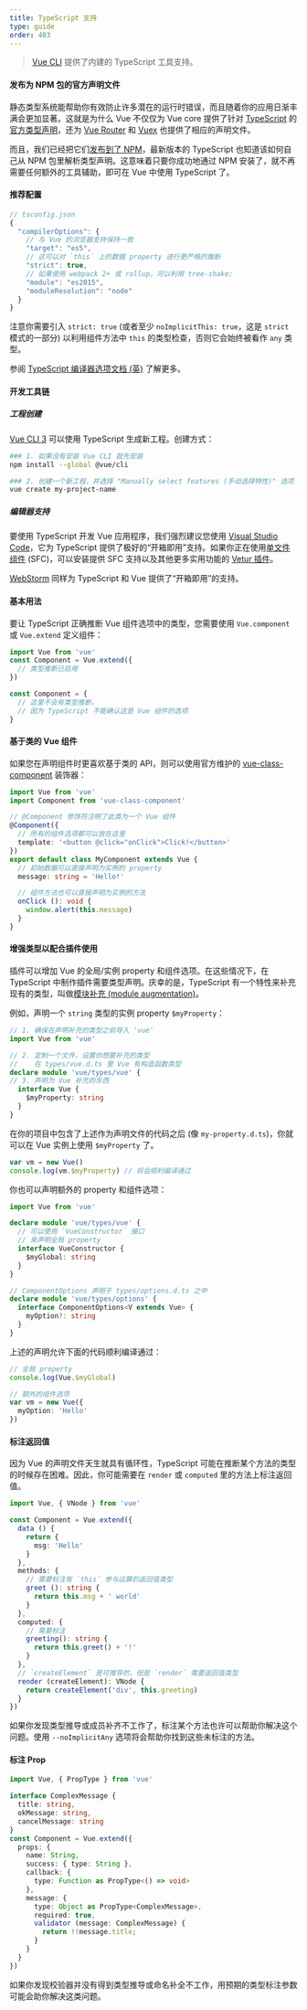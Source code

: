 ```yaml
---
title: TypeScript 支持
type: guide
order: 403
---
```


> [Vue CLI](https://cli.vuejs.org) 提供了内建的 TypeScript 工具支持。

#### 发布为 NPM 包的官方声明文件

静态类型系统能帮助你有效防止许多潜在的运行时错误，而且随着你的应用日渐丰满会更加显著。这就是为什么 Vue 不仅仅为 Vue core 提供了针对 [TypeScript](https://www.typescriptlang.org/) 的[官方类型声明](https://github.com/vuejs/vue/tree/dev/types)，还为 [Vue Router](https://github.com/vuejs/vue-router/tree/dev/types) 和 [Vuex](https://github.com/vuejs/vuex/tree/dev/types) 也提供了相应的声明文件。

而且，我们已经把它们[发布到了 NPM](https://cdn.jsdelivr.net/npm/vue@2/types/)，最新版本的 TypeScript 也知道该如何自己从 NPM 包里解析类型声明。这意味着只要你成功地通过 NPM 安装了，就不再需要任何额外的工具辅助，即可在 Vue 中使用 TypeScript 了。

#### 推荐配置

``` js
// tsconfig.json
{
  "compilerOptions": {
    // 与 Vue 的浏览器支持保持一致
    "target": "es5",
    // 这可以对 `this` 上的数据 property 进行更严格的推断
    "strict": true,
    // 如果使用 webpack 2+ 或 rollup，可以利用 tree-shake:
    "module": "es2015",
    "moduleResolution": "node"
  }
}
```

注意你需要引入 `strict: true` (或者至少 `noImplicitThis: true`，这是 `strict` 模式的一部分) 以利用组件方法中 `this` 的类型检查，否则它会始终被看作 `any` 类型。

参阅 [TypeScript 编译器选项文档 (英)](https://www.typescriptlang.org/docs/handbook/compiler-options.html) 了解更多。

#### 开发工具链

##### 工程创建

[Vue CLI 3](https://github.com/vuejs/vue-cli) 可以使用 TypeScript 生成新工程。创建方式：

```bash
### 1. 如果没有安装 Vue CLI 就先安装
npm install --global @vue/cli

### 2. 创建一个新工程，并选择 "Manually select features (手动选择特性)" 选项
vue create my-project-name
```

##### 编辑器支持

要使用 TypeScript 开发 Vue 应用程序，我们强烈建议您使用 [Visual Studio Code](https://code.visualstudio.com/)，它为 TypeScript 提供了极好的“开箱即用”支持。如果你正在使用[单文件组件](./single-file-components.html) (SFC)，可以安装提供 SFC 支持以及其他更多实用功能的 [Vetur 插件](https://github.com/vuejs/vetur)。

[WebStorm](https://www.jetbrains.com/webstorm/) 同样为 TypeScript 和 Vue 提供了“开箱即用”的支持。

#### 基本用法

要让 TypeScript 正确推断 Vue 组件选项中的类型，您需要使用 `Vue.component` 或 `Vue.extend` 定义组件：

``` ts
import Vue from 'vue'
const Component = Vue.extend({
  // 类型推断已启用
})

const Component = {
  // 这里不会有类型推断，
  // 因为 TypeScript 不能确认这是 Vue 组件的选项
}
```

#### 基于类的 Vue 组件

如果您在声明组件时更喜欢基于类的 API，则可以使用官方维护的 [vue-class-component](https://github.com/vuejs/vue-class-component) 装饰器：

``` ts
import Vue from 'vue'
import Component from 'vue-class-component'

// @Component 修饰符注明了此类为一个 Vue 组件
@Component({
  // 所有的组件选项都可以放在这里
  template: '<button @click="onClick">Click!</button>'
})
export default class MyComponent extends Vue {
  // 初始数据可以直接声明为实例的 property
  message: string = 'Hello!'

  // 组件方法也可以直接声明为实例的方法
  onClick (): void {
    window.alert(this.message)
  }
}
```


#### 增强类型以配合插件使用

插件可以增加 Vue 的全局/实例 property 和组件选项。在这些情况下，在 TypeScript 中制作插件需要类型声明。庆幸的是，TypeScript 有一个特性来补充现有的类型，叫做[模块补充 (module augmentation)](https://www.typescriptlang.org/docs/handbook/declaration-merging.html#module-augmentation)。

例如，声明一个 `string` 类型的实例 property `$myProperty`：

``` ts
// 1. 确保在声明补充的类型之前导入 'vue'
import Vue from 'vue'

// 2. 定制一个文件，设置你想要补充的类型
//    在 types/vue.d.ts 里 Vue 有构造函数类型
declare module 'vue/types/vue' {
// 3. 声明为 Vue 补充的东西
  interface Vue {
    $myProperty: string
  }
}
```

在你的项目中包含了上述作为声明文件的代码之后 (像 `my-property.d.ts`)，你就可以在 Vue 实例上使用 `$myProperty` 了。

```ts
var vm = new Vue()
console.log(vm.$myProperty) // 将会顺利编译通过
```

你也可以声明额外的 property 和组件选项：

```ts
import Vue from 'vue'

declare module 'vue/types/vue' {
  // 可以使用 `VueConstructor` 接口
  // 来声明全局 property
  interface VueConstructor {
    $myGlobal: string
  }
}

// ComponentOptions 声明于 types/options.d.ts 之中
declare module 'vue/types/options' {
  interface ComponentOptions<V extends Vue> {
    myOption?: string
  }
}
```

上述的声明允许下面的代码顺利编译通过：

```ts
// 全局 property
console.log(Vue.$myGlobal)

// 额外的组件选项
var vm = new Vue({
  myOption: 'Hello'
})
```

#### 标注返回值

因为 Vue 的声明文件天生就具有循环性，TypeScript 可能在推断某个方法的类型的时候存在困难。因此，你可能需要在 `render` 或 `computed` 里的方法上标注返回值。

```ts
import Vue, { VNode } from 'vue'

const Component = Vue.extend({
  data () {
    return {
      msg: 'Hello'
    }
  },
  methods: {
    // 需要标注有 `this` 参与运算的返回值类型
    greet (): string {
      return this.msg + ' world'
    }
  },
  computed: {
    // 需要标注
    greeting(): string {
      return this.greet() + '!'
    }
  },
  // `createElement` 是可推导的，但是 `render` 需要返回值类型
  render (createElement): VNode {
    return createElement('div', this.greeting)
  }
})
```

如果你发现类型推导或成员补齐不工作了，标注某个方法也许可以帮助你解决这个问题。使用 `--noImplicitAny` 选项将会帮助你找到这些未标注的方法。

#### 标注 Prop

```ts
import Vue, { PropType } from 'vue'

interface ComplexMessage {
  title: string,
  okMessage: string,
  cancelMessage: string
}
const Component = Vue.extend({
  props: {
    name: String,
    success: { type: String },
    callback: {
      type: Function as PropType<() => void>
    },
    message: {
      type: Object as PropType<ComplexMessage>,
      required: true,
      validator (message: ComplexMessage) {
        return !!message.title;
      }
    }
  }
})
```

如果你发现校验器并没有得到类型推导或命名补全不工作，用预期的类型标注参数可能会助你解决这类问题。
